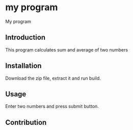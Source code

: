 # my program
My program

## Introduction
This program calculates sum and average of two numbers

## Installation
Download the zip file, extract it and run build.

## Usage
Enter two numbers and press submit button.

## Contribution
